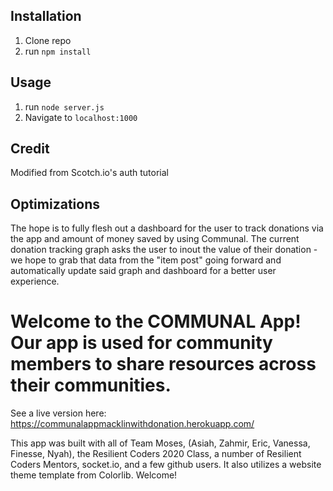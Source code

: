 ## Installation

1. Clone repo
2. run `npm install`

## Usage

1. run `node server.js`
2. Navigate to `localhost:1000`

## Credit

Modified from Scotch.io's auth tutorial

## Optimizations

The hope is to fully flesh out a dashboard for the user to track donations via the app and amount of money saved by using Communal. The current donation tracking graph asks the user to inout the value of their donation - we hope to grab that data from the "item post" going forward and automatically update said graph and dashboard for a better user experience.

# Welcome to the COMMUNAL App! Our app is used for community members to share resources across their communities.

See a live version here: https://communalappmacklinwithdonation.herokuapp.com/


This app was built with all of Team Moses, (Asiah, Zahmir, Eric, Vanessa, Finesse, Nyah), the Resilient Coders 2020 Class, a number of Resilient Coders Mentors, socket.io, and a few github users. It also utilizes a website theme template from Colorlib. Welcome!
